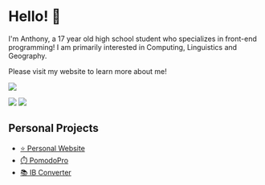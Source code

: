 # Hello! 👋

I'm Anthony, a 17 year old high school student who specializes in front-end programming! I am primarily interested in Computing, Linguistics and Geography. 

Please visit my website to learn more about me!

![](https://komarev.com/ghpvc/?username=anthonyhuang07&color=ff7700)

<img src="https://skillicons.dev/icons?i=html,css,scss,js,ts,py,obsidian,cloudflare,vscode"/>
<img src="https://skillicons.dev/icons?i=linux,ubuntu,latex,git,discordjs,nodejs,p5js,pr,ps"/>



## Personal Projects
- [⭐️ Personal Website](https://anthonyhuang.net)
- [⏱️ PomodoPro](https://pomodopro.app)
- [📚 IB Converter](https://ibconverter.live)
